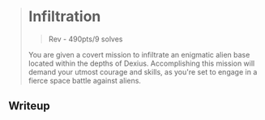 > # Infiltration
> > Rev - 490pts/9 solves
>
> You are given a covert mission to infiltrate an enigmatic alien base located within the depths of Dexius. Accomplishing this mission will demand your utmost courage and skills, as you're set to engage in a fierce space battle against aliens.

## Writeup